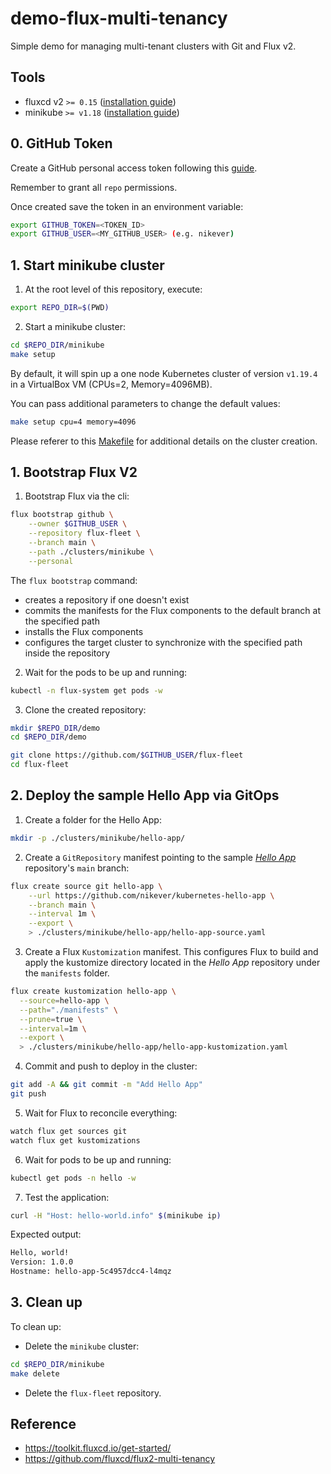 # demo-flux-multi-tenancy

Simple demo for managing multi-tenant clusters with Git and Flux v2.

## Tools

- fluxcd v2 `>= 0.15` ([installation guide](https://toolkit.fluxcd.io/guides/installation/))
- minikube `>= v1.18` ([installation guide](https://minikube.sigs.k8s.io/docs/start/))

## 0. GitHub Token

Create a GitHub personal access token following this [guide](https://docs.github.com/en/github/authenticating-to-github/creating-a-personal-access-token).

Remember to grant all `repo` permissions.

Once created save the token in an environment variable:

```bash
export GITHUB_TOKEN=<TOKEN_ID>
export GITHUB_USER=<MY_GITHUB_USER> (e.g. nikever)
```

## 1. Start minikube cluster

1. At the root level of this repository, execute:

```bash
export REPO_DIR=$(PWD)
```

2. Start a minikube cluster:

```bash
cd $REPO_DIR/minikube
make setup
```

By default, it will spin up a one node Kubernetes cluster of version `v1.19.4` in a VirtualBox VM (CPUs=2, Memory=4096MB).

You can pass additional parameters to change the default values:

```bash
make setup cpu=4 memory=4096
```

Please referer to this [Makefile](minikube/Makefile) for additional details on the cluster creation.

## 1. Bootstrap Flux V2

1. Bootstrap Flux via the cli:

```bash
flux bootstrap github \
    --owner $GITHUB_USER \
    --repository flux-fleet \
    --branch main \
    --path ./clusters/minikube \
    --personal
```

The `flux bootstrap` command:

- creates a repository if one doesn't exist
- commits the manifests for the Flux components to the default branch at the specified path
- installs the Flux components
- configures the target cluster to synchronize with the specified path inside the repository

2. Wait for the pods to be up and running:

```bash
kubectl -n flux-system get pods -w
```

3. Clone the created repository:

```bash
mkdir $REPO_DIR/demo
cd $REPO_DIR/demo

git clone https://github.com/$GITHUB_USER/flux-fleet
cd flux-fleet
```

## 2. Deploy the sample Hello App via GitOps

1. Create a folder for the Hello App:

```bash
mkdir -p ./clusters/minikube/hello-app/
```

2. Create a `GitRepository` manifest pointing to the sample [*Hello App*](https://github.com/nikever/kubernetes-hello-app) repository's `main` branch:

```bash
flux create source git hello-app \
    --url https://github.com/nikever/kubernetes-hello-app \
    --branch main \
    --interval 1m \
    --export \
    > ./clusters/minikube/hello-app/hello-app-source.yaml
```

3. Create a Flux `Kustomization` manifest. This configures Flux to build and apply the kustomize directory located in the *Hello App* repository under the `manifests` folder.

```bash
flux create kustomization hello-app \
  --source=hello-app \
  --path="./manifests" \
  --prune=true \
  --interval=1m \
  --export \
  > ./clusters/minikube/hello-app/hello-app-kustomization.yaml
```

4. Commit and push to deploy in the cluster:

```bash
git add -A && git commit -m "Add Hello App"
git push
```

5. Wait for Flux to reconcile everything:

```bash
watch flux get sources git
watch flux get kustomizations
```

6. Wait for pods to be up and running:

```bash
kubectl get pods -n hello -w
```

7. Test the application:

```bash
curl -H "Host: hello-world.info" $(minikube ip)
```

Expected output:

```bash
Hello, world!
Version: 1.0.0
Hostname: hello-app-5c4957dcc4-l4mqz
```

## 3. Clean up

To clean up:

- Delete the `minikube` cluster:

```bash
cd $REPO_DIR/minikube
make delete
```

- Delete the `flux-fleet` repository.

## Reference

- <https://toolkit.fluxcd.io/get-started/>
- <https://github.com/fluxcd/flux2-multi-tenancy>

